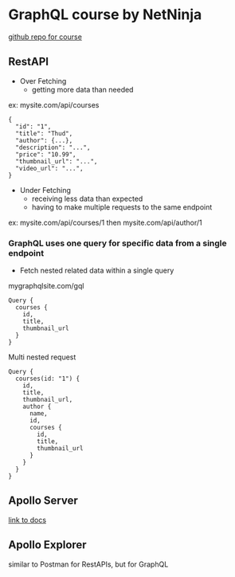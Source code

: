 # GraphQL course by NetNinja

[github repo for course](https://www.github.com/iamshaunjp/graphql-crash-course)

## RestAPI

- Over Fetching
  - getting more data than needed

ex: mysite.com/api/courses

```
{
  "id": "1",
  "title": "Thud",
  "author": {...},
  "description": "...",
  "price": "10.99",
  "thumbnail_url": "...",
  "video_url": "...",
}
```

- Under Fetching
  - receiving less data than expected
  - having to make multiple requests to the same endpoint

ex: mysite.com/api/courses/1 then mysite.com/api/author/1

### **GraphQL** uses one query for specific data from a single endpoint

- Fetch nested related data within a single query

mygraphqlsite.com/gql

```
Query {
  courses {
    id,
    title,
    thumbnail_url
  }
}
```

Multi nested request

```
Query {
  courses(id: "1") {
    id,
    title,
    thumbnail_url,
    author {
      name,
      id,
      courses {
        id,
        title,
        thumbnail_url
      }
    }
  }
}
```

## Apollo Server

[link to docs](https://www.apollographql.com/docs/apollo-server/getting-started)

## Apollo Explorer

similar to Postman for RestAPIs, but for GraphQL


